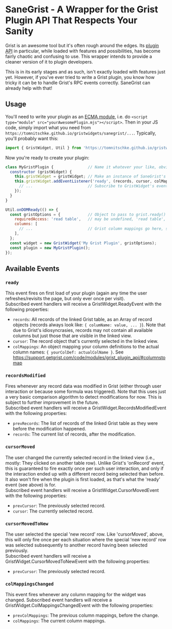 # SaneGrist - A Wrapper for the Grist Plugin API That Respects Your Sanity
Grist is an awesome tool but it's often rough around the edges. Its [plugin API](https://support.getgrist.com/code/modules/grist_plugin_api/) in particular, while loaded with features and possibilities, has become fairly chaotic and confusing to use. This wrapper intends to provide a cleaner version of it to plugin developers.

This is in its early stages and as such, isn't exactly loaded with features just yet. However, if you've ever tried to write a Grist plugin, you know how tricky it can be to handle Grist's RPC events correctly. SaneGrist can already help with that!

## Usage
You'll need to write your plugin as an [ECMA module](https://developer.mozilla.org/en-US/docs/Web/JavaScript/Guide/Modules), i.e. do `<script type="module" src="yourAwesomePlugin.mjs"></script>`.
Then in your JS code, simply import what you need from `https://tomnitschke.github.io/gristwidgets/sanegrist/...`. Typically, you'll probably want this:
```js
import { GristWidget, Util } from 'https://tomnitschke.github.io/gristwidgets/sanegrist/gristwidget.mjs';  // GristWidget is what makes it all happen, Util is there because it provides a nice onDOMReady function for us, see below.
```
Now you're ready to create your plugin:
```js
class MyGristPlugin {               // Name it whatever your like, obviously.
  constructor (gristWidget) {
    this.gristWidget = gristWidget; // Make an instance of SaneGrist's GristWidget class and keep a reference to it someplace useful.
    this.gristWidget.addEventListener('ready', (records, cursor, colMappings) => {
      // ...                        // Subscribe to GristWidget's events. See below for available events and what they do!
    });
  }
}

Util.onDOMReady(() => {
  const gristOptions = {            // Object to pass to grist.ready() -- see https://support.getgrist.com/code/interfaces/grist_plugin_api.ReadyPayload/
    requiredAccess: 'read table',   // may be undefined, 'read table', or 'full'
    columns: [
      // ...                        // Grist column mappings go here, see https://support.getgrist.com/code/modules/grist_plugin_api/#columnstomap
    ],
  };
  const widget = new GristWidget('My Grist Plugin', gristOptions);
  const plugin = new MyGristPlugin();
});
```

## Available Events
### `ready`
This event fires on first load of your plugin (again any time the user refreshes/revisits the page, but only ever once per visit).  
Subscribed event handlers will receive a GristWidget.ReadyEvent with the following properties:
- `records`: All records of the linked Grist table, as an Array of record objects (records always look like: `{ columName: value, ... }`). Note that due to Grist's idiosyncrasies, records may not contain all available columns but just those that are visible in the linked view.
- `cursor`: The record object that's currently selected in the linked view.
- `colMappings`: An object mapping your column definitions to the actual column names: `{ yourColDef: actualColName }`. See https://support.getgrist.com/code/modules/grist_plugin_api/#columnstomap
### `recordsModified`
Fires whenever any record data was modified in Grist (either through user interaction or because some formula was triggered).
Note that this uses just a very basic comparison algorithm to detect modifications for now. This is subject to further improvement in the future.  
Subscribed event handlers will receive a GristWidget.RecordsModifiedEvent with the following properties:
- `prevRecords`: The list of records of the linked Grist table as they were before the modification happened.
- `records`: The current list of records, after the modification.
### `cursorMoved`
The user changed the currently selected record in the linked view (i.e., mostly: They clicked on another table row).
Unlike Grist's 'onRecord' event, this is guaranteed to fire exactly once per such user interaction, and only if the interaction ended up with a different record being selected than before. It also won't fire when the plugin is first loaded, as that's what the 'ready' event (see above) is for.  
Subscribed event handlers will receive a GristWidget.CursorMovedEvent with the following properties:
- `prevCursor`: The previously selected record.
- `cursor`: The currently selected record.
### `cursorMovedToNew`
The user selected the special 'new record' row.
Like 'cursorMoved', above, this will only fire once per each situation where the special 'new record' row was selected subsequently to another record having been selected previously.  
Subscribed event handlers will receive a GristWidget.CursorMovedToNewEvent with the following properties:
- `prevCursor`: The previously selected record.
### `colMappingsChanged`
This event fires whenever any column mapping for the widget was changed.
Subscribed event handlers will receive a GristWidget.ColMappingsChangedEvent with the following properties:  
- `prevColMappings`: The previous column mappings, before the change.
- `colMappings`: The current column mappings.
